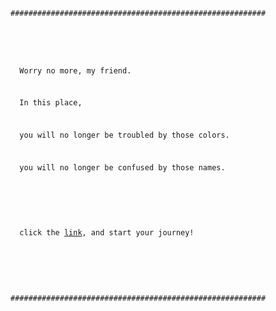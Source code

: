 <code>
#########################################################  

&nbsp;

&nbsp;&nbsp;Worry no more, my friend.

&nbsp;&nbsp;In this place, 

&nbsp;&nbsp;you will no longer be troubled by those colors.

&nbsp;&nbsp;you will no longer be confused by those names.

&nbsp;

&nbsp;&nbsp;click the [link](./), and start your journey!

&nbsp;

#########################################################  
</code>
